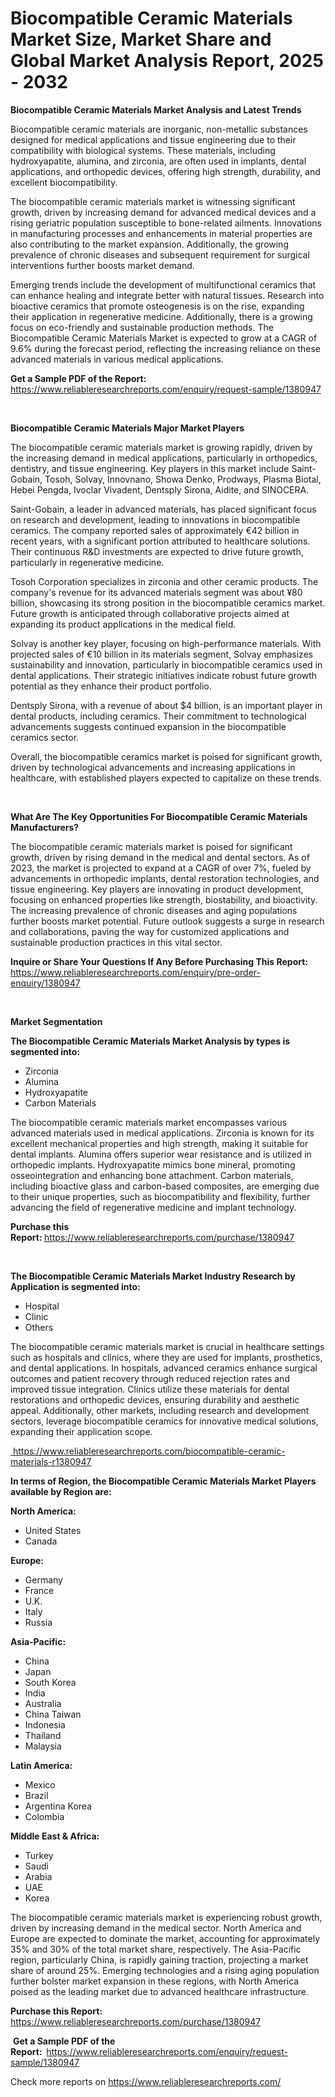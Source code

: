<p><h1>Biocompatible Ceramic Materials Market Size, Market Share and Global Market Analysis Report, 2025 - 2032</h1></p><p><strong>Biocompatible Ceramic Materials Market Analysis and Latest Trends</strong></p>
<p><p>Biocompatible ceramic materials are inorganic, non-metallic substances designed for medical applications and tissue engineering due to their compatibility with biological systems. These materials, including hydroxyapatite, alumina, and zirconia, are often used in implants, dental applications, and orthopedic devices, offering high strength, durability, and excellent biocompatibility.</p><p>The biocompatible ceramic materials market is witnessing significant growth, driven by increasing demand for advanced medical devices and a rising geriatric population susceptible to bone-related ailments. Innovations in manufacturing processes and enhancements in material properties are also contributing to the market expansion. Additionally, the growing prevalence of chronic diseases and subsequent requirement for surgical interventions further boosts market demand.</p><p>Emerging trends include the development of multifunctional ceramics that can enhance healing and integrate better with natural tissues. Research into bioactive ceramics that promote osteogenesis is on the rise, expanding their application in regenerative medicine. Additionally, there is a growing focus on eco-friendly and sustainable production methods. The Biocompatible Ceramic Materials Market is expected to grow at a CAGR of 9.6% during the forecast period, reflecting the increasing reliance on these advanced materials in various medical applications.</p></p>
<p><strong>Get a Sample PDF of the Report:&nbsp;</strong> <a href="https://www.reliableresearchreports.com/enquiry/request-sample/1380947?utm_campaign=2098&utm_medium=2&utm_source=Github&utm_content=ia&utm_term=01022025&utm_id=biocompatible-ceramic-materials">https://www.reliableresearchreports.com/enquiry/request-sample/1380947</a></p>
<p>&nbsp;</p>
<p><strong>Biocompatible Ceramic Materials Major Market Players</strong></p>
<p><p>The biocompatible ceramic materials market is growing rapidly, driven by the increasing demand in medical applications, particularly in orthopedics, dentistry, and tissue engineering. Key players in this market include Saint-Gobain, Tosoh, Solvay, Innovnano, Showa Denko, Prodways, Plasma Biotal, Hebei Pengda, Ivoclar Vivadent, Dentsply Sirona, Aidite, and SINOCERA.</p><p>Saint-Gobain, a leader in advanced materials, has placed significant focus on research and development, leading to innovations in biocompatible ceramics. The company reported sales of approximately €42 billion in recent years, with a significant portion attributed to healthcare solutions. Their continuous R&D investments are expected to drive future growth, particularly in regenerative medicine.</p><p>Tosoh Corporation specializes in zirconia and other ceramic products. The company's revenue for its advanced materials segment was about ¥80 billion, showcasing its strong position in the biocompatible ceramics market. Future growth is anticipated through collaborative projects aimed at expanding its product applications in the medical field.</p><p>Solvay is another key player, focusing on high-performance materials. With projected sales of €10 billion in its materials segment, Solvay emphasizes sustainability and innovation, particularly in biocompatible ceramics used in dental applications. Their strategic initiatives indicate robust future growth potential as they enhance their product portfolio.</p><p>Dentsply Sirona, with a revenue of about $4 billion, is an important player in dental products, including ceramics. Their commitment to technological advancements suggests continued expansion in the biocompatible ceramics sector.</p><p>Overall, the biocompatible ceramics market is poised for significant growth, driven by technological advancements and increasing applications in healthcare, with established players expected to capitalize on these trends.</p></p>
<p>&nbsp;</p>
<p><strong>What Are The Key Opportunities For Biocompatible Ceramic Materials Manufacturers?</strong></p>
<p><p>The biocompatible ceramic materials market is poised for significant growth, driven by rising demand in the medical and dental sectors. As of 2023, the market is projected to expand at a CAGR of over 7%, fueled by advancements in orthopedic implants, dental restoration technologies, and tissue engineering. Key players are innovating in product development, focusing on enhanced properties like strength, biostability, and bioactivity. The increasing prevalence of chronic diseases and aging populations further boosts market potential. Future outlook suggests a surge in research and collaborations, paving the way for customized applications and sustainable production practices in this vital sector.</p></p>
<p><strong>Inquire or Share Your Questions If Any Before Purchasing This Report:</strong> <a href="https://www.reliableresearchreports.com/enquiry/pre-order-enquiry/1380947?utm_campaign=2098&utm_medium=2&utm_source=Github&utm_content=ia&utm_term=01022025&utm_id=biocompatible-ceramic-materials">https://www.reliableresearchreports.com/enquiry/pre-order-enquiry/1380947</a></p>
<p>&nbsp;</p>
<p><strong>Market Segmentation</strong></p>
<p><strong>The Biocompatible Ceramic Materials Market Analysis by types is segmented into:</strong></p>
<p><ul><li>Zirconia</li><li>Alumina</li><li>Hydroxyapatite</li><li>Carbon Materials</li></ul></p>
<p><p>The biocompatible ceramic materials market encompasses various advanced materials used in medical applications. Zirconia is known for its excellent mechanical properties and high strength, making it suitable for dental implants. Alumina offers superior wear resistance and is utilized in orthopedic implants. Hydroxyapatite mimics bone mineral, promoting osseointegration and enhancing bone attachment. Carbon materials, including bioactive glass and carbon-based composites, are emerging due to their unique properties, such as biocompatibility and flexibility, further advancing the field of regenerative medicine and implant technology.</p></p>
<p><strong>Purchase this Report:&nbsp;</strong><a href="https://www.reliableresearchreports.com/purchase/1380947?utm_campaign=2098&utm_medium=2&utm_source=Github&utm_content=ia&utm_term=01022025&utm_id=biocompatible-ceramic-materials">https://www.reliableresearchreports.com/purchase/1380947</a></p>
<p>&nbsp;</p>
<p><strong>The Biocompatible Ceramic Materials Market Industry Research by Application is segmented into:</strong></p>
<p><ul><li>Hospital</li><li>Clinic</li><li>Others</li></ul></p>
<p><p>The biocompatible ceramic materials market is crucial in healthcare settings such as hospitals and clinics, where they are used for implants, prosthetics, and dental applications. In hospitals, advanced ceramics enhance surgical outcomes and patient recovery through reduced rejection rates and improved tissue integration. Clinics utilize these materials for dental restorations and orthopedic devices, ensuring durability and aesthetic appeal. Additionally, other markets, including research and development sectors, leverage biocompatible ceramics for innovative medical solutions, expanding their application scope.</p></p>
<p><a href="https://www.reliableresearchreports.com/biocompatible-ceramic-materials-r1380947?utm_campaign=2098&utm_medium=2&utm_source=Github&utm_content=ia&utm_term=01022025&utm_id=biocompatible-ceramic-materials">&nbsp;https://www.reliableresearchreports.com/biocompatible-ceramic-materials-r1380947</a></p>
<p><strong>In terms of Region, the Biocompatible Ceramic Materials Market Players available by Region are:</strong></p>
<p>
    <p> <strong> North America: </strong>
        <ul>
            <li>United States</li>
            <li>Canada</li>
        </ul>
        </p> 
    <p> <strong> Europe: </strong>
        <ul>
            <li>Germany</li>
            <li>France</li>
            <li>U.K.</li>
            <li>Italy</li>
            <li>Russia</li>
        </ul>
        </p> 
    <p> <strong> Asia-Pacific: </strong>
        <ul>
            <li>China</li>
            <li>Japan</li>
            <li>South Korea</li>
            <li>India</li>
            <li>Australia</li>
            <li>China Taiwan</li>
            <li>Indonesia</li>
            <li>Thailand</li>
            <li>Malaysia</li>
        </ul>
        </p> 
    <p> <strong> Latin America: </strong>
        <ul>
            <li>Mexico</li>
            <li>Brazil</li>
            <li>Argentina Korea</li>
            <li>Colombia</li>
        </ul>
        </p> 
    <p> <strong> Middle East & Africa: </strong>
        <ul>
            <li>Turkey</li>
            <li>Saudi</li>
            <li>Arabia</li>
            <li>UAE</li>
            <li>Korea</li>
        </ul>
    </p>
    </p>
<p><p>The biocompatible ceramic materials market is experiencing robust growth, driven by increasing demand in the medical sector. North America and Europe are expected to dominate the market, accounting for approximately 35% and 30% of the total market share, respectively. The Asia-Pacific region, particularly China, is rapidly gaining traction, projecting a market share of around 25%. Emerging technologies and a rising aging population further bolster market expansion in these regions, with North America poised as the leading market due to advanced healthcare infrastructure.</p></p>
<p><strong>Purchase this Report: </strong><a href="https://www.reliableresearchreports.com/purchase/1380947?utm_campaign=2098&utm_medium=2&utm_source=Github&utm_content=ia&utm_term=01022025&utm_id=biocompatible-ceramic-materials">https://www.reliableresearchreports.com/purchase/1380947</a></p>
<p>&nbsp;<strong>Get a Sample PDF of the Report:&nbsp;&nbsp;</strong><a href="https://www.reliableresearchreports.com/enquiry/request-sample/1380947?utm_campaign=2098&utm_medium=2&utm_source=Github&utm_content=ia&utm_term=01022025&utm_id=biocompatible-ceramic-materials">https://www.reliableresearchreports.com/enquiry/request-sample/1380947</a></p>
<p><strong></strong></p>
<p>Check more reports on <a href="https://www.reliableresearchreports.com/?utm_campaign=2098&utm_medium=2&utm_source=Github&utm_content=ia&utm_term=01022025&utm_id=biocompatible-ceramic-materials">https://www.reliableresearchreports.com/</a></p>